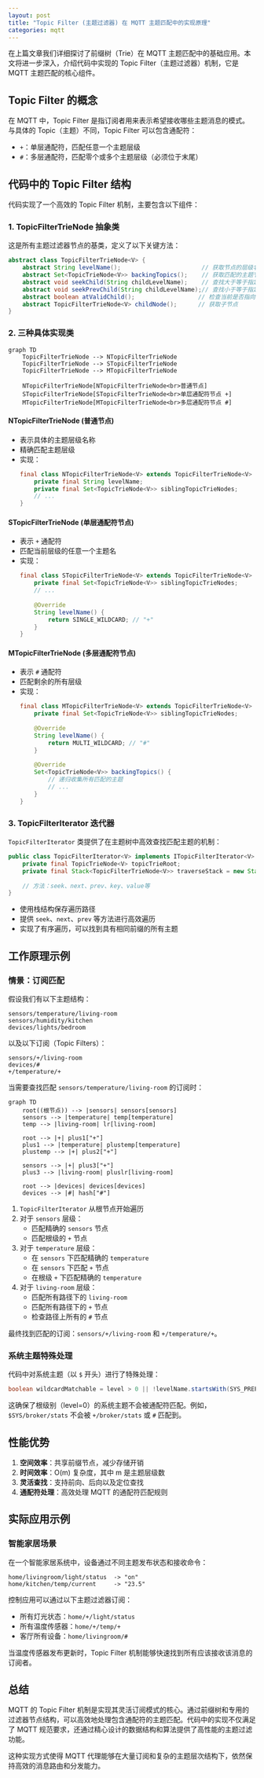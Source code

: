 ```yaml
---
layout: post
title: "Topic Filter (主题过滤器) 在 MQTT 主题匹配中的实现原理"
categories: mqtt
---
```


在上篇文章我们详细探讨了前缀树（Trie）在 MQTT 主题匹配中的基础应用。本文将进一步深入，介绍代码中实现的 Topic Filter（主题过滤器）机制，它是 MQTT 主题匹配的核心组件。

## Topic Filter 的概念

在 MQTT 中，Topic Filter 是指订阅者用来表示希望接收哪些主题消息的模式。与具体的 Topic（主题）不同，Topic Filter 可以包含通配符：
- `+`：单层通配符，匹配任意一个主题层级
- `#`：多层通配符，匹配零个或多个主题层级（必须位于末尾）

## 代码中的 Topic Filter 结构

代码实现了一个高效的 Topic Filter 机制，主要包含以下组件：

### 1. TopicFilterTrieNode 抽象类

这是所有主题过滤器节点的基类，定义了以下关键方法：

```java
abstract class TopicFilterTrieNode<V> {
    abstract String levelName();                       // 获取节点的层级名称
    abstract Set<TopicTrieNode<V>> backingTopics();    // 获取匹配的主题节点
    abstract void seekChild(String childLevelName);    // 查找大于等于指定名称的子节点
    abstract void seekPrevChild(String childLevelName);// 查找小于等于指定名称的子节点
    abstract boolean atValidChild();                  // 检查当前是否指向有效子节点
    abstract TopicFilterTrieNode<V> childNode();      // 获取子节点
}
```

### 2. 三种具体实现类

```mermaid
graph TD
    TopicFilterTrieNode --> NTopicFilterTrieNode
    TopicFilterTrieNode --> STopicFilterTrieNode
    TopicFilterTrieNode --> MTopicFilterTrieNode
    
    NTopicFilterTrieNode[NTopicFilterTrieNode<br>普通节点]
    STopicFilterTrieNode[STopicFilterTrieNode<br>单层通配符节点 +]
    MTopicFilterTrieNode[MTopicFilterTrieNode<br>多层通配符节点 #]
```

#### NTopicFilterTrieNode (普通节点)

- 表示具体的主题层级名称
- 精确匹配主题层级
- 实现：
  ```java
  final class NTopicFilterTrieNode<V> extends TopicFilterTrieNode<V> {
      private final String levelName;
      private final Set<TopicTrieNode<V>> siblingTopicTrieNodes;
      // ...
  }
  ```

#### STopicFilterTrieNode (单层通配符节点)

- 表示 `+` 通配符
- 匹配当前层级的任意一个主题名
- 实现：
  ```java
  final class STopicFilterTrieNode<V> extends TopicFilterTrieNode<V> {
      private final Set<TopicTrieNode<V>> siblingTopicTrieNodes;
      // ...
      
      @Override
      String levelName() {
          return SINGLE_WILDCARD; // "+"
      }
  }
  ```

#### MTopicFilterTrieNode (多层通配符节点)

- 表示 `#` 通配符
- 匹配剩余的所有层级
- 实现：
  ```java
  final class MTopicFilterTrieNode<V> extends TopicFilterTrieNode<V> {
      private final Set<TopicTrieNode<V>> siblingTopicTrieNodes;
      
      @Override
      String levelName() {
          return MULTI_WILDCARD; // "#"
      }
      
      @Override
      Set<TopicTrieNode<V>> backingTopics() {
          // 递归收集所有匹配的主题
          // ...
      }
  }
  ```

### 3. TopicFilterIterator 迭代器

`TopicFilterIterator` 类提供了在主题树中高效查找匹配主题的机制：

```java
public class TopicFilterIterator<V> implements ITopicFilterIterator<V> {
    private final TopicTrieNode<V> topicTrieRoot;
    private final Stack<TopicFilterTrieNode<V>> traverseStack = new Stack<>();
    
    // 方法：seek、next、prev、key、value等
}
```

- 使用栈结构保存遍历路径
- 提供 `seek`、`next`、`prev` 等方法进行高效遍历
- 实现了有序遍历，可以找到具有相同前缀的所有主题

## 工作原理示例

### 情景：订阅匹配

假设我们有以下主题结构：
```
sensors/temperature/living-room
sensors/humidity/kitchen
devices/lights/bedroom
```

以及以下订阅（Topic Filters）：
```
sensors/+/living-room
devices/#
+/temperature/+
```

当需要查找匹配 `sensors/temperature/living-room` 的订阅时：

```mermaid
graph TD
    root((根节点)) --> |sensors| sensors[sensors]
    sensors --> |temperature| temp[temperature]
    temp --> |living-room| lr[living-room]
    
    root --> |+| plus1["+"]
    plus1 --> |temperature| plustemp[temperature]
    plustemp --> |+| plus2["+"]
    
    sensors --> |+| plus3["+"]
    plus3 --> |living-room| pluslr[living-room]
    
    root --> |devices| devices[devices]
    devices --> |#| hash["#"]
```

1. `TopicFilterIterator` 从根节点开始遍历
2. 对于 `sensors` 层级：
    - 匹配精确的 `sensors` 节点
    - 匹配根级的 `+` 节点
3. 对于 `temperature` 层级：
    - 在 `sensors` 下匹配精确的 `temperature`
    - 在 `sensors` 下匹配 `+` 节点
    - 在根级 `+` 下匹配精确的 `temperature`
4. 对于 `living-room` 层级：
    - 匹配所有路径下的 `living-room`
    - 匹配所有路径下的 `+` 节点
    - 检查路径上所有的 `#` 节点

最终找到匹配的订阅：`sensors/+/living-room` 和 `+/temperature/+`。

### 系统主题特殊处理

代码中对系统主题（以 `$` 开头）进行了特殊处理：

```java
boolean wildcardMatchable = level > 0 || !levelName.startsWith(SYS_PREFIX);
```

这确保了根级别（level=0）的系统主题不会被通配符匹配。例如，`$SYS/broker/stats` 不会被 `+/broker/stats` 或 `#` 匹配到。

## 性能优势

1. **空间效率**：共享前缀节点，减少存储开销
2. **时间效率**：O(m) 复杂度，其中 m 是主题层级数
3. **灵活查找**：支持前向、后向以及定位查找
4. **通配符处理**：高效处理 MQTT 的通配符匹配规则

## 实际应用示例

### 智能家居场景

在一个智能家居系统中，设备通过不同主题发布状态和接收命令：

```
home/livingroom/light/status  -> "on"
home/kitchen/temp/current     -> "23.5"
```

控制应用可以通过以下主题过滤器订阅：
- 所有灯光状态：`home/+/light/status`
- 所有温度传感器：`home/+/temp/+`
- 客厅所有设备：`home/livingroom/#`

当温度传感器发布更新时，Topic Filter 机制能够快速找到所有应该接收该消息的订阅者。

## 总结

MQTT 的 Topic Filter 机制是实现其灵活订阅模式的核心。通过前缀树和专用的过滤器节点结构，可以高效地处理包含通配符的主题匹配。代码中的实现不仅满足了 MQTT 规范要求，还通过精心设计的数据结构和算法提供了高性能的主题过滤功能。

这种实现方式使得 MQTT 代理能够在大量订阅和复杂的主题层次结构下，依然保持高效的消息路由和分发能力。